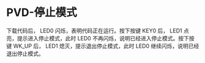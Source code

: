 # PVD-停止模式

下载代码后， LED0 闪烁，表明代码正在运行。按下按键 KEY0 后， LED1 点亮，提示进入停止模式，此时 LED0 不再闪烁，说明已经进入停止模式。按下按键 WK_UP 后， LED1 熄灭，提示退出停止模式，此时 LED0 继续闪烁，说明已经退出停止模式。
